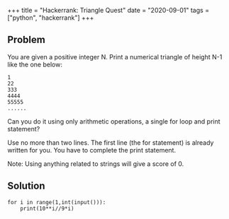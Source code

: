 +++
title = "Hackerrank: Triangle Quest"
date = "2020-09-01"
tags = ["python", "hackerrank"]
+++

## Problem

You are given a positive integer N. Print a numerical triangle of height N-1 like the one below:

```
1
22
333
4444
55555
......
```

Can you do it using only arithmetic operations, a single for loop and print statement?

Use no more than two lines. The first line (the for statement) is already written for you. You have to complete the print statement.

Note: Using anything related to strings will give a score of 0.

## Solution

```
for i in range(1,int(input())):
    print(10**i//9*i)
```